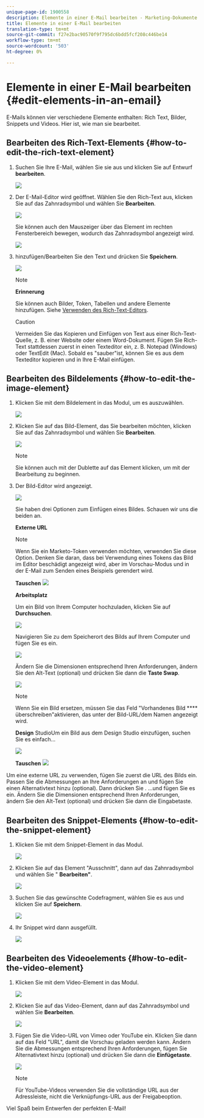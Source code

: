 ```yaml
---
unique-page-id: 1900558
description: Elemente in einer E-Mail bearbeiten - Marketing-Dokumente - Produktdokumentation
title: Elemente in einer E-Mail bearbeiten
translation-type: tm+mt
source-git-commit: f27e2bac90570f9f795dc6bdd5fcf208c446be14
workflow-type: tm+mt
source-wordcount: '503'
ht-degree: 0%

---
```



# Elemente in einer E-Mail bearbeiten {#edit-elements-in-an-email}

E-Mails können vier verschiedene Elemente enthalten: Rich Text, Bilder, Snippets und Videos. Hier ist, wie man sie bearbeitet.

## Bearbeiten des Rich-Text-Elements {#how-to-edit-the-rich-text-element}

1. Suchen Sie Ihre E-Mail, wählen Sie sie aus und klicken Sie auf Entwurf **bearbeiten**.

   ![](assets/one-edited.png)

1. Der E-Mail-Editor wird geöffnet. Wählen Sie den Rich-Text aus, klicken Sie auf das Zahnradsymbol und wählen Sie **Bearbeiten**.

   ![](assets/two.png)

   Sie können auch den Mauszeiger über das Element im rechten Fensterbereich bewegen, wodurch das Zahnradsymbol angezeigt wird.

   ![](assets/three.png)

1. hinzufügen/Bearbeiten Sie den Text und drücken Sie **Speichern**.

   ![](assets/four.png)

   >[!NOTE]
   >
   >**Erinnerung**
   >
   >
   >Sie können auch Bilder, Token, Tabellen und andere Elemente hinzufügen. Siehe [Verwenden des Rich-Text-Editors](../../../../product-docs/email-marketing/general/understanding-the-email-editor/using-the-rich-text-editor.md).

   >[!CAUTION]
   >
   >Vermeiden Sie das Kopieren und Einfügen von Text aus einer Rich-Text-Quelle, z. B. einer Website oder einem Word-Dokument. Fügen Sie Rich-Text stattdessen zuerst in einen Texteditor ein, z. B. Notepad (Windows) oder TextEdit (Mac). Sobald es &quot;sauber&quot;ist, können Sie es aus dem Texteditor kopieren und in Ihre E-Mail einfügen.

## Bearbeiten des Bildelements {#how-to-edit-the-image-element}

1. Klicken Sie mit dem Bildelement in das Modul, um es auszuwählen.

   ![](assets/five.png)

1. Klicken Sie auf das Bild-Element, das Sie bearbeiten möchten, klicken Sie auf das Zahnradsymbol und wählen Sie **Bearbeiten**.

   ![](assets/six.png)

   >[!NOTE]
   >
   >Sie können auch mit der Dublette auf das Element klicken, um mit der Bearbeitung zu beginnen.

1. Der Bild-Editor wird angezeigt.

   ![](assets/seven.png)

   Sie haben drei Optionen zum Einfügen eines Bildes. Schauen wir uns die beiden an.

   **Externe URL**

   >[!NOTE]
   >
   >Wenn Sie ein Marketo-Token verwenden möchten, verwenden Sie diese Option. Denken Sie daran, dass bei Verwendung eines Tokens das Bild im Editor beschädigt angezeigt wird, aber im Vorschau-Modus und in der E-Mail zum Senden eines Beispiels gerendert wird.

   **Tauschen** ![](assets/eight.png)

   **Arbeitsplatz**

   Um ein Bild von Ihrem Computer hochzuladen, klicken Sie auf **Durchsuchen**.

   ![](assets/nine.png)

   Navigieren Sie zu dem Speicherort des Bilds auf Ihrem Computer und fügen Sie es ein.

   ![](assets/ten.png)

   Ändern Sie die Dimensionen entsprechend Ihren Anforderungen, ändern Sie den Alt-Text (optional) und drücken Sie dann die **Taste Swap**.

   ![](assets/eleven.png)

   >[!NOTE]
   >
   >Wenn Sie ein Bild ersetzen, müssen Sie das Feld &quot;Vorhandenes Bild **** überschreiben&quot;aktivieren, das unter der Bild-URL/dem Namen angezeigt wird.

   **Design** StudioUm ein Bild aus dem Design Studio einzufügen, suchen Sie es einfach...

   ![](assets/twelve.png)

   **Tauschen**
   ![](assets/thirteen.png)

Um eine externe URL zu verwenden, fügen Sie zuerst die URL des Bilds ein. Passen Sie die Abmessungen an Ihre Anforderungen an und fügen Sie einen Alternativtext hinzu (optional). Dann drücken Sie .               ...und fügen Sie es ein. Ändern Sie die Dimensionen entsprechend Ihren Anforderungen, ändern Sie den Alt-Text (optional) und drücken Sie dann die Eingabetaste.

## Bearbeiten des Snippet-Elements {#how-to-edit-the-snippet-element}

1. Klicken Sie mit dem Snippet-Element in das Modul.

   ![](assets/fourteen.png)

1. Klicken Sie auf das Element &quot;Ausschnitt&quot;, dann auf das Zahnradsymbol und wählen Sie &quot; **Bearbeiten&quot;**.

   ![](assets/fifteen.png)

1. Suchen Sie das gewünschte Codefragment, wählen Sie es aus und klicken Sie auf **Speichern**.

   ![](assets/sixteen.png)

1. Ihr Snippet wird dann ausgefüllt.

   ![](assets/eighteen.png)

## Bearbeiten des Videoelements {#how-to-edit-the-video-element}

1. Klicken Sie mit dem Video-Element in das Modul.

   ![](assets/nineteen.png)

1. Klicken Sie auf das Video-Element, dann auf das Zahnradsymbol und wählen Sie **Bearbeiten**.

   ![](assets/twenty.png)

1. Fügen Sie die Video-URL von Vimeo oder YouTube ein. Klicken Sie dann auf das Feld &quot;URL&quot;, damit die Vorschau geladen werden kann. Ändern Sie die Abmessungen entsprechend Ihren Anforderungen, fügen Sie Alternativtext hinzu (optional) und drücken Sie dann die **Einfügetaste**.

   ![](assets/twentyone.png)

   >[!NOTE]
   >
   >Für YouTube-Videos verwenden Sie die vollständige URL aus der Adressleiste, nicht die Verknüpfungs-URL aus der Freigabeoption.

Viel Spaß beim Entwerfen der perfekten E-Mail!
